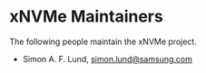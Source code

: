 <!--
SPDX-FileCopyrightText: Samsung Electronics Co., Ltd

SPDX-License-Identifier: BSD-3-Clause
-->

xNVMe Maintainers
=================

The following people maintain the xNVMe project.

* Simon A. F. Lund, <simon.lund@samsung.com>
